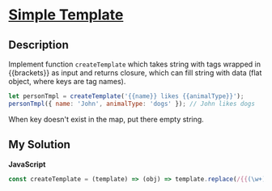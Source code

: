 # [Simple Template](https://www.codewars.com/kata/56ae72854d005c7447000023)

## Description

Implement function `createTemplate` which takes string with tags wrapped in {{brackets}} as input and returns closure, which can fill string with data (flat object, where keys are tag names).

```js
let personTmpl = createTemplate('{{name}} likes {{animalType}}');
personTmpl({ name: 'John', animalType: 'dogs' }); // John likes dogs
```

When key doesn't exist in the map, put there empty string.

## My Solution

**JavaScript**

```js
const createTemplate = (template) => (obj) => template.replace(/{{(\w+)}}/g, (_, v) => obj[v] || '');
```
